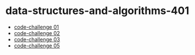 # data-structures-and-algorithms-401

- [code-challenge 01](https://github.com/SarahTek/data-structures-and-algorithms-401/tree/main/javascript)
- [code-challenge 02](https://github.com/SarahTek/data-structures-and-algorithms-401/blob/main/javascript/array-insert-shift/README.md)
- [code-challenge 03](https://github.com/SarahTek/data-structures-and-algorithms-401/blob/main/javascript/BinarySearch/README.md)
- [code-challenge 05](https://github.com/SarahTek/data-structures-and-algorithms-401/tree/main/javascript/linked-list#readme)
